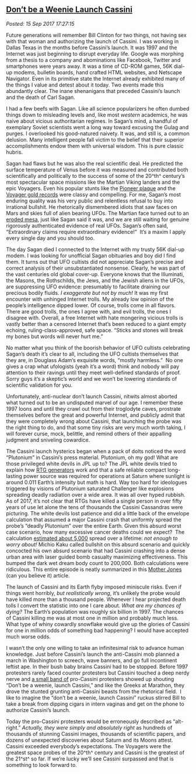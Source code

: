  
[Don’t be a Weenie Launch Cassini](https://analyzethedatanotthedrivel.org/2017/09/15/dont-be-a-weenie-launch-cassini/)
---------------------------------------------------------------------------------------------------------

*Posted: 15 Sep 2017 17:27:15*

Future generations will remember Bill Clinton for two things, not having
sex with that woman and authorizing the launch of Cassini. I was working
in Dallas Texas in the months before Cassini’s launch. It was 1997 and
the Internet was just beginning to disrupt everyday life. Google was
morphing from a thesis to a company and abominations like Facebook,
Twitter and smartphones were years away. It was a time of CD-ROM games,
56K dial-up modems, bulletin boards, hand crafted HTML websites, and
Netscape Navigator. Even in its primitive state the Internet already
exhibited many of the things I value and detest about it today. Two
events made this abundantly clear. The inane shenanigans that preceded
Cassini’s launch and the death of Carl Sagan.

I had a few beefs with Sagan. Like all science popularizers he often
dumbed things down to misleading levels and, like most *western*
academics, he was naive about vicious authoritarian regimes. In Sagan’s
mind, a handful of exemplary Soviet scientists went a long way toward
excusing the Gulag and purges. I overlooked his good-natured naivety. It
was, and still is, a common delusion. Many intelligent people fall
victim to the belief that their superior accomplishments endow them with
universal wisdom. This is pure classic hubris.

Sagan had flaws but he was also the real scientific deal. He predicted
the surface temperature of Venus before it was measured and contributed
both scientifically and politically to the success of some of the 20^th^
century’s most spectacular space missions like the Martian Viking
landers and the epic Voyagers. Even his popular stunts like the [Pioneer
plaque](https://www.space.com/17651-pioneer-10.html) and the [Voyager
gold records](https://voyager.jpl.nasa.gov/golden-record/) were classy
and compelling. For me, Sagan’s most enduring quality was his very
public and relentless refusal to buy into irrational bullshit. He
rhetorically dismembered idiots that saw faces on Mars and skies full of
alien bearing UFOs. The Martian face turned out to an [eroded
mesa](https://science.nasa.gov/science-news/science-at-nasa/2001/ast24may_1/),
just like Sagan said it was, and we are still waiting for genuine
rigorously authenticated evidence of real UFOs. Sagan’s often said,
“Extraordinary claims require extraordinary evidence!”  It’s a maxim I
apply every single day and you should too.

The day Sagan died I connected to the Internet with my trusty 56K
dial-up modem. I was looking for unofficial Sagan obituaries and boy did
I find them. It turns out that UFO cultists did not appreciate Sagan’s
precise and correct analysis of their unsubstantiated nonsense. Clearly,
he was part of the vast centuries old global cover-up. Everyone knows
that the Illuminati, the Masons, the Rothschilds, the Jews, and the
Jewish aliens in the UFOs, are suppressing UFO evidence: presumably to
facilitate draining our precious bodily fluids. *I exaggerate but not by
much!* It was my first encounter with unhinged Internet trolls. My
already low opinion of the people’s intelligence dipped lower. Of
course, trolls come in all flavors. There are good trolls, the ones I
agree with, and evil trolls, the ones I disagree with. Overall, a free
Internet with hate mongering vicious trolls is vastly better than a
censored Internet that’s been reduced to a giant empty echoing,
ruling-class-approved, safe space. “Sticks and stones will break my
bones but words will never hurt me.”

No matter what you think of the boorish behavior of UFO cultists
celebrating Sagan’s death it’s clear to all, including the UFO cultists
themselves that they are, in Douglass Adam’s exquisite words, “mostly
harmless.”  No one gives a crap what ufologists (yeah it’s a word) think
and nobody will pay attention to their ravings until they meet
well-defined standards of proof. Sorry guys it’s a skeptic’s world and
we won’t be lowering standards of scientific validation for you.

Unfortunately, anti-nuclear don’t launch Cassini, nitwits almost aborted
what turned out to be an undisputed marvel of our age. I remember these
1997 loons and until they crawl out from their troglodyte caves,
prostrate themselves before the great and powerful Internet, and
publicly admit that they were completely wrong about Cassini, that
launching the probe was the right thing to do, and that some tiny risks
are very much worth taking, I will forever curse, mock, belittle, and
remind others of their appalling judgment and sniveling cowardice.

The Cassini launch hysterics began when a pack of dolts noticed the word
“Plutonium” in Cassini’s press material. Plutonium, oh my god! What are
those privileged white devils in JPL up to? The JPL white devils tried
to explain how [RTG
generators](https://saturn.jpl.nasa.gov/radioisotope-thermoelectric-generator/)
work and that a safe reliable compact long-lasting power source was
required for operations at Saturn where sunlight is around 0.011 Earth’s
intensity but math is hard. Way too hard for ideologues triggered by
visions of Plutonium saturated Challenger like explosions spreading
deadly radiation over a wide area. It was all over hyped rubbish. As of
2017, it’s not clear that RTGs have killed a single person in over fifty
years of use let alone the tens of thousands the Cassini Cassandras were
picturing. The white devils lost patience and did a little back of the
envelope calculation that assumed a major Cassini crash that uniformly
spread the probe’s “deadly Plutonium” over the entire Earth. Given this
absurd worst case scenario, how many excessive cancer deaths could we
expect?  The calculation [estimated about
5,000](https://en.wikipedia.org/wiki/Cassini%E2%80%93Huygens) spread
over a lifetime: *not enough to worry about!* Michio Kaku called
bullshit on this absurd scenario and quickly concocted his own absurd
scenario that had Cassini crashing into a dense urban area with laser
guided bomb casualty maximizing effectiveness. This bumped the dark wet
dream body count to 200,000. Both calculations were ridiculous. This
entire episode is neatly summarized in this [Mother
Jones](https://www.motherjones.com/politics/1997/09/cassini-controversy/)
(can you believe it) article.

The launch of Cassini and its Earth flyby imposed miniscule risks. Even
if things went horribly, *but realistically wrong*, it’s unlikely the
probe would have killed more than a thousand people. Whenever I hear
projected death tolls I convert the statistic into one I care about.
*What are my chances of dying?* The Earth’s population was roughly six
billion in 1997. The chances of Cassini killing me was at most one in
million and probably much less. What type of whiny cowardly snowflake
would give up the glories of Cassini for one in million odds of
something bad happening? I would have accepted much worse odds.

I wasn’t the only one willing to take an infinitesimal risk to advance
human knowledge. Just before Cassini’s launch the anti-Cassini mob
planned a march in Washington to screech, wave banners, and go full
incontinent leftist ape. In their bush baby brains Cassini had to be
stopped. Before 1997 protesters rarely faced counter protesters but
Cassini touched a deep nerdy nerve and [a small band
of](https://www.animatedsoftware.com/cassini/nltrs/nltr0050.htm)
pro-Cassini protesters showed up shouting “Don’t be a weenie, launch
Cassini,” and like the Greeks at Marathon, they drove the stunted
grunting anti-Cassini beasts from the rhetorical field.  I like to
imagine the “don’t be a weenie, launch Cassini” ruckus stirred Bill to
take a break from dipping cigars in intern vaginas and get on the phone
to authorize Cassini’s launch.

Today the pro-Cassini protesters would be erroneously described as
“alt-right.” *Actually, they were simply and absolutely right* as
hundreds of thousands of stunning Cassini images, thousands of
scientific papers, and dozens of unexpected discoveries about Saturn and
its Moons attest. Cassini exceeded everybody’s expectations. The
Voyagers were the greatest space probes of the 20^th^ century and
Cassini is the greatest of the 21^st^ so far. If we’re lucky we’ll see
Cassini surpassed and that is something to look forward to.
